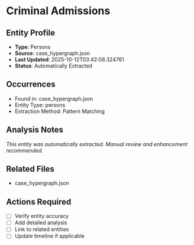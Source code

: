 # Criminal Admissions

## Entity Profile
- **Type**: Persons
- **Source**: case_hypergraph.json
- **Last Updated**: 2025-10-12T03:42:08.324761
- **Status**: Automatically Extracted

## Occurrences
- Found in: case_hypergraph.json
- Entity Type: persons
- Extraction Method: Pattern Matching

## Analysis Notes
*This entity was automatically extracted. Manual review and enhancement recommended.*

## Related Files
- case_hypergraph.json

## Actions Required
- [ ] Verify entity accuracy
- [ ] Add detailed analysis
- [ ] Link to related entities
- [ ] Update timeline if applicable
